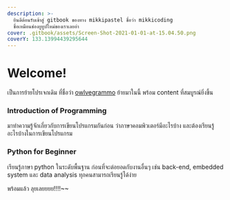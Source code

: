 ```yaml
---
description: >-
  ยินดีต้อนรับเข้าสู่ gitbook ของทาง mikkipastel ชื่อว่า mikkicoding
  ชื่อเหมือนช่องยูทูปใหม่ของเราเลยอ่า
cover: .gitbook/assets/Screen-Shot-2021-01-01-at-15.04.50.png
coverY: 133.13994439295644
---
```


# Welcome!

เป็นการย้ายโปรเจกเดิม ที่ชื่อว่า [owlvegrammo](https://owlvegrammo.firebaseapp.com) ย้ายมาในนี้ พร้อม content ที่สมบูรณ์ยิ่งขึ้น

### Introduction of Programming

มาทำความรู้จักเกี่ยวกับการเขียนโปรแกรมกันก่อน ว่าภาษาคอมพิวเตอร์มีอะไรบ้าง และต้องเรียนรู้อะไรบ้างในการเขียนโปรแกรม

### Python for Beginner

เรียนรู้ภาษา python ในระดับพื้นฐาน ก่อนที่จะต่อยอดกับงานอื่นๆ เช่น back-end, embedded system และ data analysis ทุกคนสามารถเรียนรู้ได้ง่าย

พร้อมแล้ว ลุยเลยยยย!!!!\~\~
